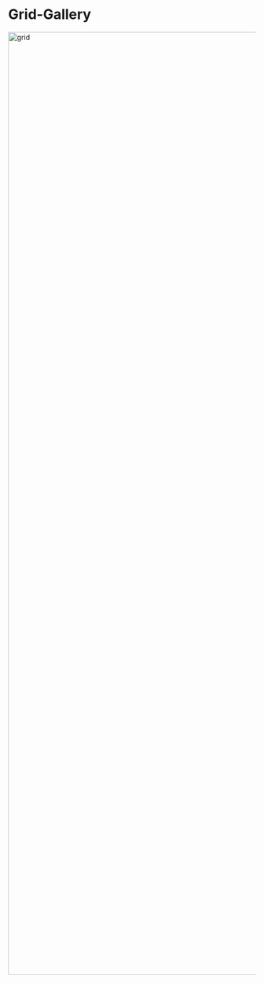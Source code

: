 # Grid-Gallery
<img width="1920" alt="grid" src="https://user-images.githubusercontent.com/10698943/213845597-d239e768-d866-40c3-b385-d1d3baa79010.png">
